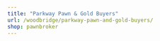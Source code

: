 ```yaml
---
title: "Parkway Pawn & Gold Buyers"
url: /woodbridge/parkway-pawn-and-gold-buyers/
shop: pawnbroker
---
```

